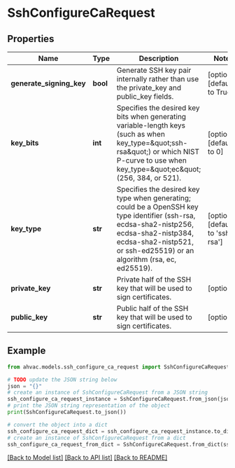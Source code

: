 # SshConfigureCaRequest


## Properties

Name | Type | Description | Notes
------------ | ------------- | ------------- | -------------
**generate_signing_key** | **bool** | Generate SSH key pair internally rather than use the private_key and public_key fields. | [optional] [default to True]
**key_bits** | **int** | Specifies the desired key bits when generating variable-length keys (such as when key_type&#x3D;\&quot;ssh-rsa\&quot;) or which NIST P-curve to use when key_type&#x3D;\&quot;ec\&quot; (256, 384, or 521). | [optional] [default to 0]
**key_type** | **str** | Specifies the desired key type when generating; could be a OpenSSH key type identifier (ssh-rsa, ecdsa-sha2-nistp256, ecdsa-sha2-nistp384, ecdsa-sha2-nistp521, or ssh-ed25519) or an algorithm (rsa, ec, ed25519). | [optional] [default to 'ssh-rsa']
**private_key** | **str** | Private half of the SSH key that will be used to sign certificates. | [optional] 
**public_key** | **str** | Public half of the SSH key that will be used to sign certificates. | [optional] 

## Example

```python
from ahvac.models.ssh_configure_ca_request import SshConfigureCaRequest

# TODO update the JSON string below
json = "{}"
# create an instance of SshConfigureCaRequest from a JSON string
ssh_configure_ca_request_instance = SshConfigureCaRequest.from_json(json)
# print the JSON string representation of the object
print(SshConfigureCaRequest.to_json())

# convert the object into a dict
ssh_configure_ca_request_dict = ssh_configure_ca_request_instance.to_dict()
# create an instance of SshConfigureCaRequest from a dict
ssh_configure_ca_request_from_dict = SshConfigureCaRequest.from_dict(ssh_configure_ca_request_dict)
```
[[Back to Model list]](../README.md#documentation-for-models) [[Back to API list]](../README.md#documentation-for-api-endpoints) [[Back to README]](../README.md)


